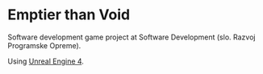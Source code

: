 # Emptier than Void

Software development game project at Software Development (slo. Razvoj Programske Opreme).

Using [Unreal Engine 4](https://www.unrealengine.com/).
